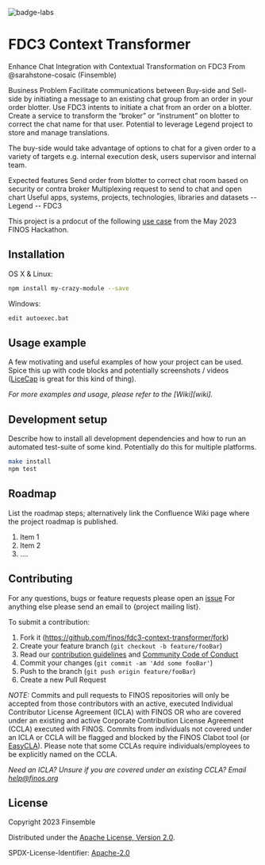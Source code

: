 ![badge-labs](https://user-images.githubusercontent.com/327285/230928932-7c75f8ed-e57b-41db-9fb7-a292a13a1e58.svg)

# FDC3 Context Transformer

Enhance Chat Integration with Contextual Transformation on FDC3
From @sarahstone-cosaic (Finsemble)

Business Problem
Facilitate communications between Buy-side and Sell-side by initiating a message to an existing chat group from an order in your order blotter. Use FDC3 intents to initiate a chat from an order on a blotter. Create a service to transform the “broker” or “instrument” on blotter to correct the chat name for that user. Potential to leverage Legend project to store and manage translations.

The buy-side would take advantage of options to chat for a given order to a variety of targets e.g. internal execution desk, users supervisor and internal team.

Expected features
Send order from blotter to correct chat room based on security or contra broker
Multiplexing request to send to chat and open chart
Useful apps, systems, projects, technologies, libraries and datasets
-- Legend
-- FDC3

This project is a prdocut of the following [use case](https://www.google.com/url?q=https://github.com/finos/community/discussions/244&sa=D&source=calendar&ust=1684652936713598&usg=AOvVaw0ZVFu-QDIAsMJFuK8nvZyj) from the May 2023 FINOS Hackathon.

## Installation

OS X & Linux:

```sh
npm install my-crazy-module --save
```

Windows:

```sh
edit autoexec.bat
```

## Usage example

A few motivating and useful examples of how your project can be used. Spice this up with code blocks and potentially screenshots / videos ([LiceCap](https://www.cockos.com/licecap/) is great for this kind of thing).

_For more examples and usage, please refer to the [Wiki][wiki]._

## Development setup

Describe how to install all development dependencies and how to run an automated test-suite of some kind. Potentially do this for multiple platforms.

```sh
make install
npm test
```

## Roadmap

List the roadmap steps; alternatively link the Confluence Wiki page where the project roadmap is published.

1. Item 1
2. Item 2
3. ....

## Contributing
For any questions, bugs or feature requests please open an [issue](https://github.com/finos/fdc3-context-transformer/issues)
For anything else please send an email to {project mailing list}.

To submit a contribution:
1. Fork it (<https://github.com/finos/fdc3-context-transformer/fork>)
2. Create your feature branch (`git checkout -b feature/fooBar`)
3. Read our [contribution guidelines](.github/CONTRIBUTING.md) and [Community Code of Conduct](https://www.finos.org/code-of-conduct)
4. Commit your changes (`git commit -am 'Add some fooBar'`)
5. Push to the branch (`git push origin feature/fooBar`)
6. Create a new Pull Request

_NOTE:_ Commits and pull requests to FINOS repositories will only be accepted from those contributors with an active, executed Individual Contributor License Agreement (ICLA) with FINOS OR who are covered under an existing and active Corporate Contribution License Agreement (CCLA) executed with FINOS. Commits from individuals not covered under an ICLA or CCLA will be flagged and blocked by the FINOS Clabot tool (or [EasyCLA](https://community.finos.org/docs/governance/Software-Projects/easycla)). Please note that some CCLAs require individuals/employees to be explicitly named on the CCLA.

*Need an ICLA? Unsure if you are covered under an existing CCLA? Email [help@finos.org](mailto:help@finos.org)*

## License

Copyright 2023 Finsemble

Distributed under the [Apache License, Version 2.0](http://www.apache.org/licenses/LICENSE-2.0).

SPDX-License-Identifier: [Apache-2.0](https://spdx.org/licenses/Apache-2.0)